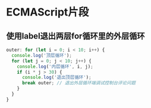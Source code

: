 # ECMAScript片段

## 使用label退出两层for循环里的外层循环

```javascript
outer: for (let i = 0; i < 10; i++) {
  console.log('顶层循环');
  for (let j = 0; j < 10; j++) {
    console.log('内层循环', i, j);
    if (i * j > 30) {
      console.log('退出顶层循环');
      break outer; // 退出外层循环端调试控制台评论问题
    }
  }
}
```
